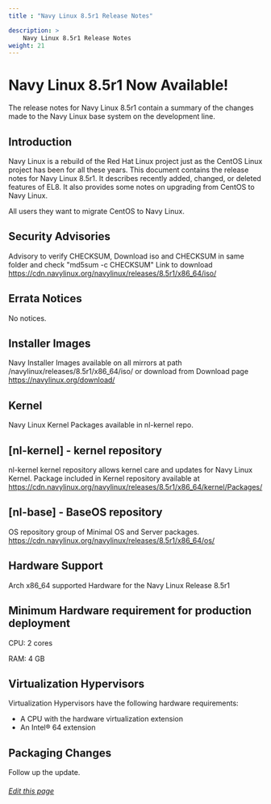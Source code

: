 ```yaml
---
title : "Navy Linux 8.5r1 Release Notes"

description: >
    Navy Linux 8.5r1 Release Notes
weight: 21
---
```

# Navy Linux 8.5r1 Now Available!

The release notes for Navy Linux 8.5r1 contain a summary of the changes made to the Navy Linux base system on the development line.

## Introduction

Navy Linux is a rebuild of the Red Hat Linux project just as the CentOS Linux project has been for all these years. This document contains the release notes for Navy Linux 8.5r1. It describes recently added, changed, or deleted features of EL8. It also provides some notes on upgrading from CentOS to Navy Linux.

All users they want to migrate CentOS to Navy Linux.

## Security Advisories

Advisory to verify CHECKSUM, Download iso and CHECKSUM in same folder and check "md5sum -c CHECKSUM" Link to download https://cdn.navylinux.org/navylinux/releases/8.5r1/x86_64/iso/

## Errata Notices

No notices.

## Installer Images

Navy Installer Images available on all mirrors at path /navylinux/releases/8.5r1/x86_64/iso/ or download from
Download page https://navylinux.org/download/

## Kernel

Navy Linux Kernel Packages available in nl-kernel repo.

## [nl-kernel] - kernel repository

nl-kernel kernel repository allows kernel care and updates for Navy Linux Kernel. Package included in Kernel repository available at https://cdn.navylinux.org/navylinux/releases/8.5r1/x86_64/kernel/Packages/

## [nl-base] - BaseOS repository

OS repository group of Minimal OS and Server packages. https://cdn.navylinux.org/navylinux/releases/8.5r1/x86_64/os/

## Hardware Support

Arch x86_64 supported Hardware for the Navy Linux Release 8.5r1

## Minimum Hardware requirement for production deployment

CPU:  2 cores

RAM:  4 GB

## Virtualization Hypervisors

Virtualization Hypervisors have the following hardware requirements:

- A CPU with the hardware virtualization extension
- An Intel® 64 extension

## Packaging Changes

Follow up the update.


###### [Edit this page](https://github.com/navy-linux/navylinux.org/blob/main/content/wiki/release-note-8.5r1.md)
